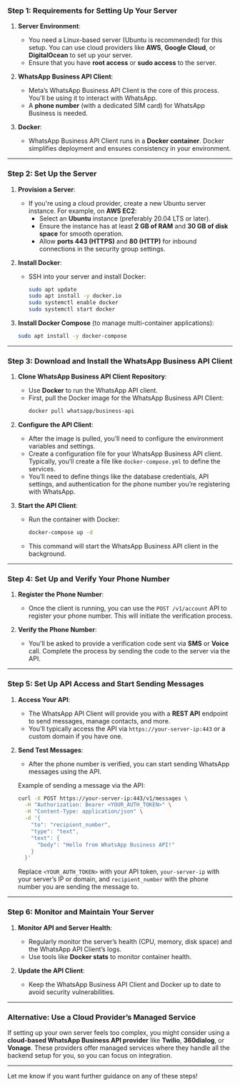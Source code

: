 

### Step 1: Requirements for Setting Up Your Server

1. **Server Environment**:
   - You need a Linux-based server (Ubuntu is recommended) for this setup. You can use cloud providers like **AWS**, **Google Cloud**, or **DigitalOcean** to set up your server.
   - Ensure that you have **root access** or **sudo access** to the server.

2. **WhatsApp Business API Client**:
   - Meta’s WhatsApp Business API Client is the core of this process. You'll be using it to interact with WhatsApp.
   - A **phone number** (with a dedicated SIM card) for WhatsApp Business is needed.

3. **Docker**:
   - WhatsApp Business API Client runs in a **Docker container**. Docker simplifies deployment and ensures consistency in your environment.

---

### Step 2: Set Up the Server

1. **Provision a Server**:
   - If you're using a cloud provider, create a new Ubuntu server instance. For example, on **AWS EC2**:
     - Select an **Ubuntu** instance (preferably 20.04 LTS or later).
     - Ensure the instance has at least **2 GB of RAM** and **30 GB of disk space** for smooth operation.
     - Allow **ports 443 (HTTPS)** and **80 (HTTP)** for inbound connections in the security group settings.

2. **Install Docker**:
   - SSH into your server and install Docker:
     ```bash
     sudo apt update
     sudo apt install -y docker.io
     sudo systemctl enable docker
     sudo systemctl start docker
     ```

3. **Install Docker Compose** (to manage multi-container applications):
   ```bash
   sudo apt install -y docker-compose
   ```

---

### Step 3: Download and Install the WhatsApp Business API Client

1. **Clone WhatsApp Business API Client Repository**:
   - Use **Docker** to run the WhatsApp API client.
   - First, pull the Docker image for the WhatsApp Business API Client:
     ```bash
     docker pull whatsapp/business-api
     ```

2. **Configure the API Client**:
   - After the image is pulled, you’ll need to configure the environment variables and settings.
   - Create a configuration file for your WhatsApp Business API client. Typically, you’ll create a file like `docker-compose.yml` to define the services.
   - You’ll need to define things like the database credentials, API settings, and authentication for the phone number you’re registering with WhatsApp.

3. **Start the API Client**:
   - Run the container with Docker:
     ```bash
     docker-compose up -d
     ```

   - This command will start the WhatsApp Business API client in the background.

---

### Step 4: Set Up and Verify Your Phone Number

1. **Register the Phone Number**:
   - Once the client is running, you can use the `POST /v1/account` API to register your phone number. This will initiate the verification process.

2. **Verify the Phone Number**:
   - You'll be asked to provide a verification code sent via **SMS** or **Voice** call. Complete the process by sending the code to the server via the API.

---

### Step 5: Set Up API Access and Start Sending Messages

1. **Access Your API**:
   - The WhatsApp API Client will provide you with a **REST API** endpoint to send messages, manage contacts, and more.
   - You'll typically access the API via `https://your-server-ip:443` or a custom domain if you have one.

2. **Send Test Messages**:
   - After the phone number is verified, you can start sending WhatsApp messages using the API.

   Example of sending a message via the API:
   ```bash
   curl -X POST https://your-server-ip:443/v1/messages \
     -H "Authorization: Bearer <YOUR_AUTH_TOKEN>" \
     -H "Content-Type: application/json" \
     -d '{
       "to": "recipient_number",
       "type": "text",
       "text": {
         "body": "Hello from WhatsApp Business API!"
       }
     }'
   ```

   Replace `<YOUR_AUTH_TOKEN>` with your API token, `your-server-ip` with your server’s IP or domain, and `recipient_number` with the phone number you are sending the message to.

---

### Step 6: Monitor and Maintain Your Server

1. **Monitor API and Server Health**:
   - Regularly monitor the server’s health (CPU, memory, disk space) and the WhatsApp API Client’s logs.
   - Use tools like **Docker stats** to monitor container health.

2. **Update the API Client**:
   - Keep the WhatsApp Business API Client and Docker up to date to avoid security vulnerabilities.

---

### Alternative: Use a Cloud Provider’s Managed Service

If setting up your own server feels too complex, you might consider using a **cloud-based WhatsApp Business API provider** like **Twilio**, **360dialog**, or **Vonage**. These providers offer managed services where they handle all the backend setup for you, so you can focus on integration.

---

Let me know if you want further guidance on any of these steps!
